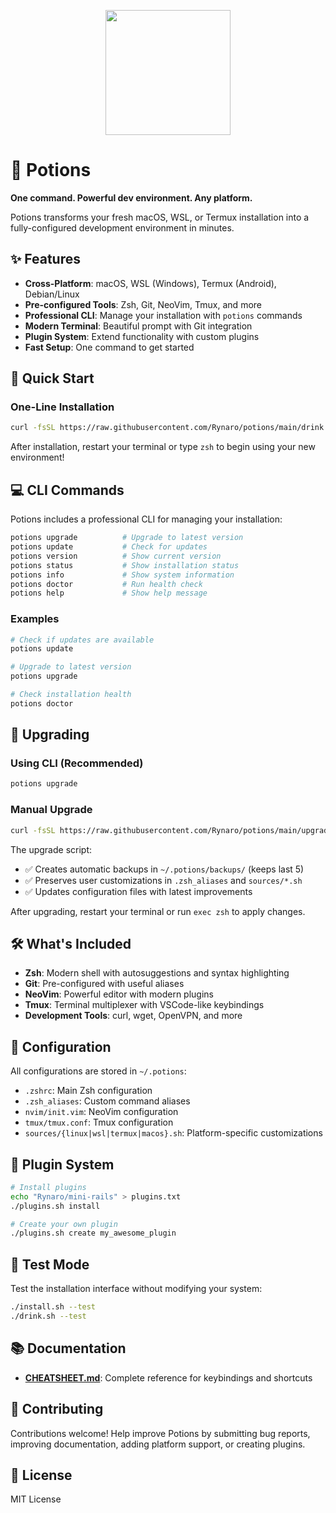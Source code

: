 <p align="center"><img src="https://github.com/user-attachments/assets/8d81012c-41d8-4db9-b801-db40ef52be0b" height="200" /></p>

# 🧪 Potions

**One command. Powerful dev environment. Any platform.**

Potions transforms your fresh macOS, WSL, or Termux installation into a fully-configured development environment in minutes.

## ✨ Features

- **Cross-Platform**: macOS, WSL (Windows), Termux (Android), Debian/Linux
- **Pre-configured Tools**: Zsh, Git, NeoVim, Tmux, and more
- **Professional CLI**: Manage your installation with `potions` commands
- **Modern Terminal**: Beautiful prompt with Git integration
- **Plugin System**: Extend functionality with custom plugins
- **Fast Setup**: One command to get started

## 🚀 Quick Start

### One-Line Installation

```bash
curl -fsSL https://raw.githubusercontent.com/Rynaro/potions/main/drink.sh | bash
```

After installation, restart your terminal or type `zsh` to begin using your new environment!

## 💻 CLI Commands

Potions includes a professional CLI for managing your installation:

```bash
potions upgrade          # Upgrade to latest version
potions update           # Check for updates
potions version          # Show current version
potions status           # Show installation status
potions info             # Show system information
potions doctor           # Run health check
potions help             # Show help message
```

### Examples

```bash
# Check if updates are available
potions update

# Upgrade to latest version
potions upgrade

# Check installation health
potions doctor
```

## 🔄 Upgrading

### Using CLI (Recommended)

```bash
potions upgrade
```

### Manual Upgrade

```bash
curl -fsSL https://raw.githubusercontent.com/Rynaro/potions/main/upgrade.sh | bash
```

The upgrade script:
- ✅ Creates automatic backups in `~/.potions/backups/` (keeps last 5)
- ✅ Preserves user customizations in `.zsh_aliases` and `sources/*.sh`
- ✅ Updates configuration files with latest improvements

After upgrading, restart your terminal or run `exec zsh` to apply changes.

## 🛠️ What's Included

- **Zsh**: Modern shell with autosuggestions and syntax highlighting
- **Git**: Pre-configured with useful aliases
- **NeoVim**: Powerful editor with modern plugins
- **Tmux**: Terminal multiplexer with VSCode-like keybindings
- **Development Tools**: curl, wget, OpenVPN, and more

## 📝 Configuration

All configurations are stored in `~/.potions`:
- `.zshrc`: Main Zsh configuration
- `.zsh_aliases`: Custom command aliases
- `nvim/init.vim`: NeoVim configuration
- `tmux/tmux.conf`: Tmux configuration
- `sources/{linux|wsl|termux|macos}.sh`: Platform-specific customizations

## 🔌 Plugin System

```bash
# Install plugins
echo "Rynaro/mini-rails" > plugins.txt
./plugins.sh install

# Create your own plugin
./plugins.sh create my_awesome_plugin
```

## 🧪 Test Mode

Test the installation interface without modifying your system:

```bash
./install.sh --test
./drink.sh --test
```

## 📚 Documentation

- **[CHEATSHEET.md](CHEATSHEET.md)**: Complete reference for keybindings and shortcuts

## 🤝 Contributing

Contributions welcome! Help improve Potions by submitting bug reports, improving documentation, adding platform support, or creating plugins.

## 📜 License

MIT License
